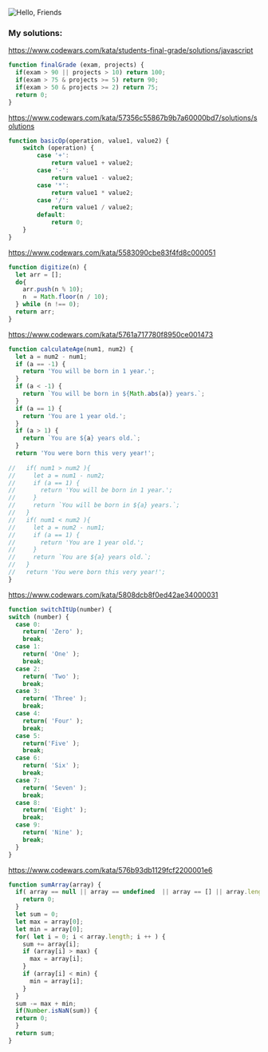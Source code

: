 
![Hello, Friends](https://covchurch.org/children/wp-content/uploads/sites/18/2013/01/Hello-Friends-logo-300x209.png)

### My solutions:

https://www.codewars.com/kata/students-final-grade/solutions/javascript
```javascript
function finalGrade (exam, projects) {
  if(exam > 90 || projects > 10) return 100;
  if(exam > 75 & projects >= 5) return 90;
  if(exam > 50 & projects >= 2) return 75;
  return 0;
}
```
https://www.codewars.com/kata/57356c55867b9b7a60000bd7/solutions/solutions
```javascript
function basicOp(operation, value1, value2) {
    switch (operation) {
        case '+':
            return value1 + value2;
        case '-':
            return value1 - value2;
        case '*':
            return value1 * value2;
        case '/':
            return value1 / value2;
        default:
            return 0;
    }
}
```
https://www.codewars.com/kata/5583090cbe83f4fd8c000051
```javascript
function digitize(n) {
  let arr = [];
  do{
    arr.push(n % 10);
    n  = Math.floor(n / 10); 
  } while (n !== 0);
  return arr;  
}
```
https://www.codewars.com/kata/5761a717780f8950ce001473
```javascript
function calculateAge(num1, num2) {
  let a = num2 - num1;
  if (a == -1) {
    return 'You will be born in 1 year.';
  }
  if (a < -1) {
    return `You will be born in ${Math.abs(a)} years.`;
  }
  if (a == 1) {
    return 'You are 1 year old.';
  }
  if (a > 1) {
    return `You are ${a} years old.`;
  }
  return 'You were born this very year!';
  
//   if( num1 > num2 ){
//     let a = num1 - num2;
//     if (a == 1) {
//       return 'You will be born in 1 year.';
//     }
//     return `You will be born in ${a} years.`;
//   }
//   if( num1 < num2 ){
//     let a = num2 - num1;
//     if (a == 1) {
//       return 'You are 1 year old.';
//     }
//     return `You are ${a} years old.`;
//   }
//   return 'You were born this very year!';
}
```
https://www.codewars.com/kata/5808dcb8f0ed42ae34000031
```javascript
function switchItUp(number) {
switch (number) {
  case 0:
    return( 'Zero' );
    break;
  case 1:
    return( 'One' );
    break;
  case 2:
    return( 'Two' );
    break;
  case 3:
    return( 'Three' );
    break;
  case 4:
    return( 'Four' );
    break;
  case 5:
    return('Five' );
    break;
  case 6:
    return( 'Six' );
    break;
  case 7:
    return( 'Seven' );
    break;
  case 8:
    return( 'Eight' );
    break;
  case 9:
    return( 'Nine' );
    break;
  }
}
```
https://www.codewars.com/kata/576b93db1129fcf2200001e6
```javaScript
function sumArray(array) {
  if( array == null || array == undefined  || array == [] || array.length == 1 ) {
    return 0;
  }
  let sum = 0;
  let max = array[0];
  let min = array[0];
  for( let i = 0; i < array.length; i ++ ) {
    sum += array[i];
    if (array[i] > max) {
      max = array[i];
    }
    if (array[i] < min) {
      min = array[i];
    }
  }
  sum -= max + min; 
  if(Number.isNaN(sum)) {
  return 0;
  }
  return sum;
}
    
  
```
